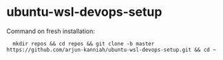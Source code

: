 # ubuntu-wsl-devops-setup

Command on fresh installation:

      mkdir repos && cd repos && git clone -b master https://github.com/arjun-kanniah/ubuntu-wsl-devops-setup.git && cd ~
